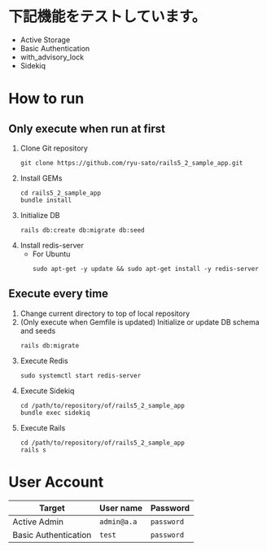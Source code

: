 
# 下記機能をテストしています。

* Active Storage
* Basic Authentication
* with_advisory_lock
* Sidekiq

# How to run

## Only execute when run at first

1. Clone Git repository
    ```
    git clone https://github.com/ryu-sato/rails5_2_sample_app.git
    ```
1. Install GEMs
    ```
    cd rails5_2_sample_app
    bundle install
    ```
1. Initialize DB
    ```
    rails db:create db:migrate db:seed
    ```
1. Install redis-server
    * For Ubuntu
        ```
        sudo apt-get -y update && sudo apt-get install -y redis-server
        ```

## Execute every time

1. Change current directory to top of local repository
1. (Only execute when Gemfile is updated) Initialize or update DB schema and seeds
    ```
    rails db:migrate
    ```
1. Execute Redis
    ```
    sudo systemctl start redis-server
    ```
1. Execute Sidekiq
    ```
    cd /path/to/repository/of/rails5_2_sample_app
    bundle exec sidekiq
    ```
1. Execute Rails
    ```
    cd /path/to/repository/of/rails5_2_sample_app
    rails s
    ```

# User Account

|Target|User name|Password|
| --- | --- | --- |
|Active Admin|`admin@a.a`|`password`|
|Basic Authentication|`test`|`password`|
